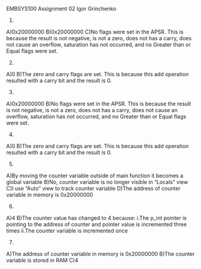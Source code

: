 EMBSYS100
Assignment 02
Igor Grinchenko

1.
A)0x20000000
B)0x20000000
C)No flags were set in the APSR. This is because the result is not negative, is not a zero, does not has a carry, does not 	cause an overflow, saturation has not occurred, and no Greater than or Equal flags were set.

2.
A)0
B)The zero and carry flags are set. This is because this add operation resulted with a carry bit and the result is 0.

3.
A)0x20000000
B)No flags were set in the APSR. This is because the result is not negative, is not a zero, does not has a carry, does not 	cause an overflow, saturation has not occurred, and no Greater than or Equal flags were set.

4.
A)0
B)The zero and carry flags are set. This is because this add operation resulted with a carry bit and the result is 0.

5.
A)By moving the counter variable outside of main function it becomes a global variable
B)No, counter variable is no longer visible in “Locals” view
C)I use “Auto” view to track counter variable
D)The address of counter variable in memory is 0x20000000

6.
A)4
B)The counter value has changed to 4 because:
i.The p_int pointer is pointing to the address of counter and pointer value is incremented three times
ii.The counter variable is incremented once

7.
A)The address of counter variable in memory is 0x20000000
B)The counter variable is stored in RAM
C)4